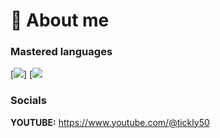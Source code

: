 # 📌 About me

### Mastered languages
[![](https://skillicons.dev/icons?i=css)] [![](https://skillicons.dev/icons?i=html)
### Socials
**YOUTUBE:** https://www.youtube.com/@tickly50
